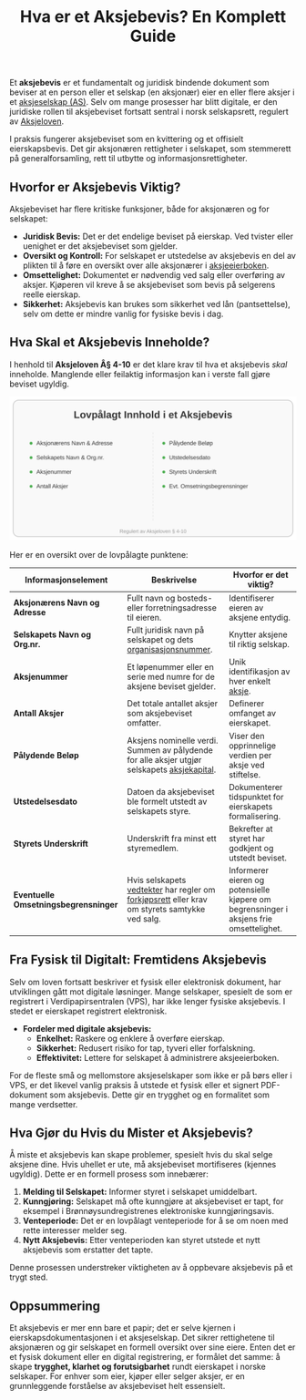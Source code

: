 ﻿---
title: "Hva er et Aksjebevis? En Komplett Guide"
meta_title: "Hva er et Aksjebevis? En Komplett Guide"
meta_description: 'Et **aksjebevis** er et fundamentalt og juridisk bindende dokument som beviser at en person eller et selskap (en aksjonær) eier en eller flere aksjer i et [aks...'
slug: hva-er-et-aksjebevis
type: blog
layout: pages/single
---

Et **aksjebevis** er et fundamentalt og juridisk bindende dokument som beviser at en person eller et selskap (en aksjonær) eier en eller flere aksjer i et [aksjeselskap (AS)](/blogs/regnskap/hva-er-et-aksjeselskap "Hva er et aksjeselskap?"). Selv om mange prosesser har blitt digitale, er den juridiske rollen til aksjebeviset fortsatt sentral i norsk selskapsrett, regulert av [Aksjeloven](/blogs/regnskap/hva-er-aksjeloven "Utforsk Aksjeloven i detalj").

I praksis fungerer aksjebeviset som en kvittering og et offisielt eierskapsbevis. Det gir aksjonæren rettigheter i selskapet, som stemmerett på generalforsamling, rett til utbytte og informasjonsrettigheter.

## Hvorfor er Aksjebevis Viktig?

Aksjebeviset har flere kritiske funksjoner, både for aksjonæren og for selskapet:

*   **Juridisk Bevis:** Det er det endelige beviset på eierskap. Ved tvister eller uenighet er det aksjebeviset som gjelder.
*   **Oversikt og Kontroll:** For selskapet er utstedelse av aksjebevis en del av plikten til å føre en oversikt over alle aksjonærer i [aksjeeierboken](/blogs/regnskap/hva-er-en-aksjeeierbok "Alt om Aksjeeierboken").
*   **Omsettelighet:** Dokumentet er nødvendig ved salg eller overføring av aksjer. Kjøperen vil kreve å se aksjebeviset som bevis på selgerens reelle eierskap.
*   **Sikkerhet:** Aksjebevis kan brukes som sikkerhet ved lån (pantsettelse), selv om dette er mindre vanlig for fysiske bevis i dag.

## Hva Skal et Aksjebevis Inneholde?

I henhold til **Aksjeloven Â§ 4-10** er det klare krav til hva et aksjebevis *skal* inneholde. Manglende eller feilaktig informasjon kan i verste fall gjøre beviset ugyldig.

![Innhold i et aksjebevis](innhold-i-et-aksjebevis.svg)

Her er en oversikt over de lovpålagte punktene:

| Informasjonselement          | Beskrivelse                                                                                                                                 | Hvorfor er det viktig?                                                                         |
| --------------------------- | ------------------------------------------------------------------------------------------------------------------------------------------- | ---------------------------------------------------------------------------------------------- |
| **Aksjonærens Navn og Adresse** | Fullt navn og bosteds- eller forretningsadresse til eieren.                                                                                  | Identifiserer eieren av aksjene entydig.                                                       |
| **Selskapets Navn og Org.nr.**  | Fullt juridisk navn på selskapet og dets [organisasjonsnummer](/blogs/regnskap/hva-er-organisasjonsnummer "Hva er et organisasjonsnummer?"). | Knytter aksjene til riktig selskap.                                                            |
| **Aksjenummer**               | Et løpenummer eller en serie med numre for de aksjene beviset gjelder.                                                                       | Unik identifikasjon av hver enkelt [aksje](/blogs/regnskap/hva-er-en-aksje "Les mer om aksjer"). |
| **Antall Aksjer**             | Det totale antallet aksjer som aksjebeviset omfatter.                                                                                       | Definerer omfanget av eierskapet.                                                              |
| **Pålydende Beløp**           | Aksjens nominelle verdi. Summen av pålydende for alle aksjer utgjør selskapets [aksjekapital](/blogs/regnskap/hva-er-aksjekapital "Guide til aksjekapital"). | Viser den opprinnelige verdien per aksje ved stiftelse.                                        |
| **Utstedelsesdato**           | Datoen da aksjebeviset ble formelt utstedt av selskapets styre.                                                                             | Dokumenterer tidspunktet for eierskapets formalisering.                                        |
| **Styrets Underskrift**       | Underskrift fra minst ett styremedlem.                                                                                                      | Bekrefter at styret har godkjent og utstedt beviset.                                           |
| **Eventuelle Omsetningsbegrensninger** | Hvis selskapets [vedtekter](/blogs/regnskap/hva-er-vedtekter-for-aksjeselskap "Slik skriver du vedtekter for AS") har regler om [forkjøpsrett](/blogs/regnskap/forkjopsrett "Hva er en Forkjøpsrett? Retten til å kjøpe aksjer før eksterne") eller krav om styrets samtykke ved salg. | Informerer eieren og potensielle kjøpere om begrensninger i aksjens frie omsettelighet. |

## Fra Fysisk til Digitalt: Fremtidens Aksjebevis

Selv om loven fortsatt beskriver et fysisk eller elektronisk dokument, har utviklingen gått mot digitale løsninger. Mange selskaper, spesielt de som er registrert i Verdipapirsentralen (VPS), har ikke lenger fysiske aksjebevis. I stedet er eierskapet registrert elektronisk.

*   **Fordeler med digitale aksjebevis:**
    *   **Enkelhet:** Raskere og enklere å overføre eierskap.
    *   **Sikkerhet:** Redusert risiko for tap, tyveri eller forfalskning.
    *   **Effektivitet:** Lettere for selskapet å administrere aksjeeierboken.

For de fleste små og mellomstore aksjeselskaper som ikke er på børs eller i VPS, er det likevel vanlig praksis å utstede et fysisk eller et signert PDF-dokument som aksjebevis. Dette gir en trygghet og en formalitet som mange verdsetter.

## Hva Gjør du Hvis du Mister et Aksjebevis?

Å miste et aksjebevis kan skape problemer, spesielt hvis du skal selge aksjene dine. Hvis uhellet er ute, må aksjebeviset mortifiseres (kjennes ugyldig). Dette er en formell prosess som innebærer:

1.  **Melding til Selskapet:** Informer styret i selskapet umiddelbart.
2.  **Kunngjøring:** Selskapet må ofte kunngjøre at aksjebeviset er tapt, for eksempel i Brønnøysundregistrenes elektroniske kunngjøringsavis.
3.  **Venteperiode:** Det er en lovpålagt venteperiode for å se om noen med rette interesser melder seg.
4.  **Nytt Aksjebevis:** Etter venteperioden kan styret utstede et nytt aksjebevis som erstatter det tapte.

Denne prosessen understreker viktigheten av å oppbevare aksjebevis på et trygt sted.

## Oppsummering

Et aksjebevis er mer enn bare et papir; det er selve kjernen i eierskapsdokumentasjonen i et aksjeselskap. Det sikrer rettighetene til aksjonæren og gir selskapet en formell oversikt over sine eiere. Enten det er et fysisk dokument eller en digital registrering, er formålet det samme: å skape **trygghet, klarhet og forutsigbarhet** rundt eierskapet i norske selskaper. For enhver som eier, kjøper eller selger aksjer, er en grunnleggende forståelse av aksjebeviset helt essensielt.










